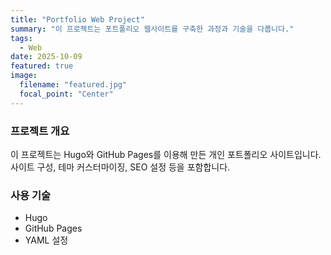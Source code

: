 ```yaml
---
title: "Portfolio Web Project"
summary: "이 프로젝트는 포트폴리오 웹사이트를 구축한 과정과 기술을 다룹니다."
tags:
  - Web
date: 2025-10-09
featured: true
image:
  filename: "featured.jpg"
  focal_point: "Center"
---
```


### 프로젝트 개요
이 프로젝트는 Hugo와 GitHub Pages를 이용해 만든 개인 포트폴리오 사이트입니다.  
사이트 구성, 테마 커스터마이징, SEO 설정 등을 포함합니다.

### 사용 기술
- Hugo
- GitHub Pages
- YAML 설정

